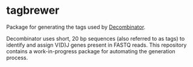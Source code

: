 # tagbrewer

Package for generating the tags used by [Decombinator](https://github.com/innate2adaptive/Decombinator).

Decombinator uses short, 20 bp sequences (also referred to as tags) to identify and assign V(D)J genes present in FASTQ reads.
This repository contains a work-in-progress package for automating the generation process.